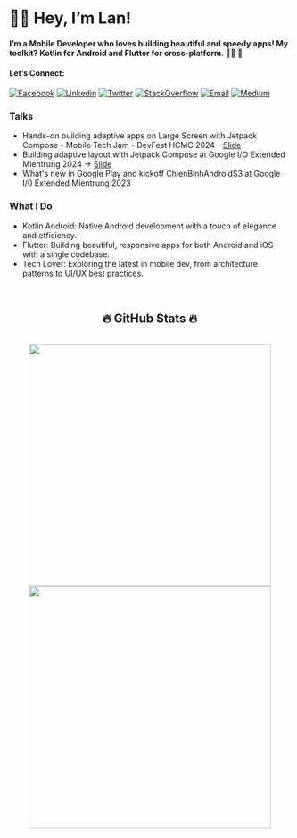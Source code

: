 # 👩‍💻 Hey, I’m Lan! 

#### I’m a Mobile Developer who loves building beautiful and speedy apps! My toolkit? Kotlin for Android and Flutter for cross-platform. 🎩✨ 🚀

#### Let’s Connect:

[![Facebook](https://img.shields.io/badge/facebook-%231877F2.svg?&style=for-the-badge&logo=facebook&logoColor=white)](https://www.facebook.com/lan.luungoc2209)
[![Linkedin](https://img.shields.io/badge/linkedin-%230077B5.svg?&style=for-the-badge&logo=linkedin&logoColor=white)](https://www.linkedin.com/in/lanltn)
[![Twitter](https://img.shields.io/badge/twitter-%231DA1F2.svg?&style=for-the-badge&logo=twitter&logoColor=white)](https://x.com/ngoclan00349235)
[![StackOverflow](https://img.shields.io/badge/stackoverflow-%23F48024.svg?&style=for-the-badge&logo=stackoverflow&logoColor=white)](https://stackoverflow.com/users/8666157/n-lanluu)
[![Email](https://img.shields.io/badge/gmail-%23EA4335.svg?&style=for-the-badge&logo=gmail&logoColor=white)](mailto:luungoclan007@gmail.com?subject=[Freelancer]%20Hello)
[![Medium](https://img.shields.io/badge/medium-%230077B5.svg?&style=for-the-badge&logo=medium&logoColor=black)](https://medium.com/@lanltn/)

### Talks
- Hands-on building adaptive apps on Large Screen with Jetpack Compose - Mobile Tech Jam - DevFest HCMC 2024 - [Slide](https://docs.google.com/presentation/d/1A_uCDbTChmW3URV2wxJG0yfSiU8_na4R4dDYOYQQA10/edit#slide=id.g313646d0293_1_9)
- Building adaptive layout with Jetpack Compose at Google I/O Extended Mientrung 2024 -> [Slide](https://docs.google.com/presentation/d/1Tq7jIMcG5fN33jRDIpLq3b8el_-aWy_MazkKeTUT_FQ/edit#slide=id.g1f133acde25_5_4) 
- What's new in Google Play and kickoff ChienBinhAndroidS3 at Google I/0 Extended Mientrung 2023 

### What I Do
- Kotlin Android: Native Android development with a touch of elegance and efficiency.
- Flutter: Building beautiful, responsive apps for both Android and iOS with a single codebase.
- Tech Lover: Exploring the latest in mobile dev, from architecture patterns to UI/UX best practices.
  
<br>
<h2 align="center">🔥 GitHub Stats 🔥</h2>
<br>

<div align=center>
  </a>
  <a href="#" title="luungoclan">
    <img align="center" width="434" src="https://github-readme-stats.vercel.app/api?username=LuuNgocLan&show_icons=true&theme=react&border_color=61dafb&hide_border=true" />
  </a>
</div>

<div align=center>
   <a href="#" title="luungoclan">
<img align="center" width="434" src="https://streak-stats.demolab.com?user=LuuNgocLan&theme=transparent&hide_border=true&short_numbers=true&date_format=M%20j%5B%2C%20Y%5D"/>
   </a>
</div>

